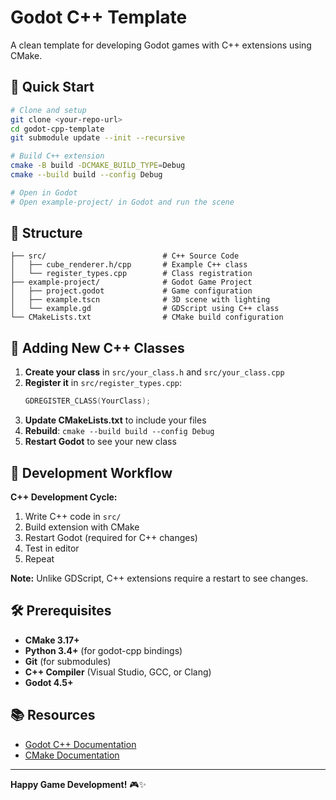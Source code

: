 # Godot C++ Template

A clean template for developing Godot games with C++ extensions using CMake.

## 🚀 Quick Start

```bash
# Clone and setup
git clone <your-repo-url>
cd godot-cpp-template
git submodule update --init --recursive

# Build C++ extension
cmake -B build -DCMAKE_BUILD_TYPE=Debug
cmake --build build --config Debug

# Open in Godot
# Open example-project/ in Godot and run the scene
```

## 📁 Structure

```
├── src/                          # C++ Source Code
│   ├── cube_renderer.h/cpp       # Example C++ class
│   └── register_types.cpp        # Class registration
├── example-project/              # Godot Game Project
│   ├── project.godot             # Game configuration
│   ├── example.tscn              # 3D scene with lighting
│   └── example.gd                # GDScript using C++ class
└── CMakeLists.txt                # CMake build configuration
```

## 🔧 Adding New C++ Classes

1. **Create your class** in `src/your_class.h` and `src/your_class.cpp`
2. **Register it** in `src/register_types.cpp`:
   ```cpp
   GDREGISTER_CLASS(YourClass);
   ```
3. **Update CMakeLists.txt** to include your files
4. **Rebuild**: `cmake --build build --config Debug`
5. **Restart Godot** to see your new class

## 🎯 Development Workflow

**C++ Development Cycle:**
1. Write C++ code in `src/`
2. Build extension with CMake
3. Restart Godot (required for C++ changes)
4. Test in editor
5. Repeat

**Note:** Unlike GDScript, C++ extensions require a restart to see changes.

## 🛠️ Prerequisites

- **CMake 3.17+**
- **Python 3.4+** (for godot-cpp bindings)
- **Git** (for submodules)
- **C++ Compiler** (Visual Studio, GCC, or Clang)
- **Godot 4.5+**

## 📚 Resources

- [Godot C++ Documentation](https://docs.godotengine.org/en/stable/tutorials/scripting/gdextension/)
- [CMake Documentation](https://cmake.org/documentation/)

---

**Happy Game Development!** 🎮✨
